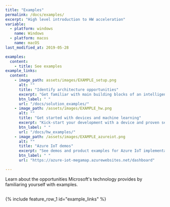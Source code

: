 ```yaml
---
title: "Examples"
permalink: /docs/examples/
excerpt: "High level introduction to HW acceleration"
variable:
  - platform: windows
    name: Windows
  - platform: macos
    name: macOS
last_modified_at: 2019-05-28

examples:
  content:
    - title: See examples
example_links:
  content:
    - image_path: assets/images/EXAMPLE_setup.png
      alt: ""
      title: "Identify architecture opportunities"
      excerpt: "Get familiar with main building blocks of an intelligent edge solutions and get familiar with high level hardware architecture options"
      btn_label: " "
      url: "/docs/solution_examples/"
    - image_path: /assets/images/EXAMPLE_hw.png
      alt: ""
      title: "Get started with devices and machine learning"
      excerpt: "Kick-start your development with a device and proven setup for machine learning."
      btn_label: " "
      url: "/docs/hw_examples/"
    - image_path: /assets/images/EXAMPLE_azureiot.png
      alt: ""
      title: "Azure IoT demos"
      excerpt: "See demos and product examples for Azure IoT implementations"
      btn_label: " "
      url: "https://azure-iot-megamap.azurewebsites.net/dashboard"     

---
```


Learn about the opportunities Microsoft's technology provides by familiaring yourself with examples. 

<div class="white">
<div class="feature__wrapper">
    <h2 style="text-align: center;" class="landing-page-videos-title"></h2>
    <div class="landing-page-videos">
{% include feature_row_1 id="example_links" %}
  </div>
</div>
</div>